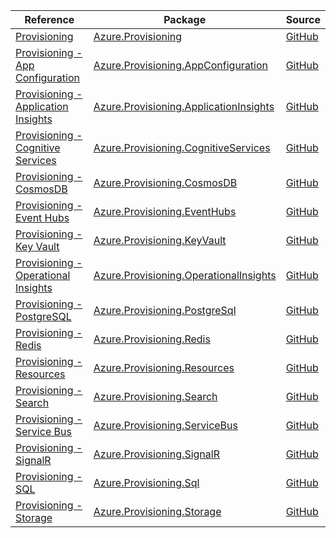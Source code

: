 | Reference | Package | Source |
|---|---|---|
|[Provisioning](provisioning-readme.md)|[Azure.Provisioning](https://www.nuget.org/packages/Azure.Provisioning)|[GitHub](https://github.com/Azure/azure-sdk-for-net/blob/main/sdk/provisioning/Azure.Provisioning)|
|[Provisioning - App Configuration](provisioning.appconfiguration-readme.md)|[Azure.Provisioning.AppConfiguration](https://www.nuget.org/packages/Azure.Provisioning.AppConfiguration)|[GitHub](https://github.com/Azure/azure-sdk-for-net/blob/main/sdk/provisioning/Azure.Provisioning.AppConfiguration)|
|[Provisioning - Application Insights](provisioning.applicationinsights-readme.md)|[Azure.Provisioning.ApplicationInsights](https://www.nuget.org/packages/Azure.Provisioning.ApplicationInsights)|[GitHub](https://github.com/Azure/azure-sdk-for-net/blob/main/sdk/provisioning/Azure.Provisioning.ApplicationInsights)|
|[Provisioning - Cognitive Services](provisioning.cognitiveservices-readme.md)|[Azure.Provisioning.CognitiveServices](https://www.nuget.org/packages/Azure.Provisioning.CognitiveServices)|[GitHub](https://github.com/Azure/azure-sdk-for-net/blob/main/sdk/provisioning/Azure.Provisioning.CognitiveServices)|
|[Provisioning - CosmosDB](provisioning.cosmosdb-readme.md)|[Azure.Provisioning.CosmosDB](https://www.nuget.org/packages/Azure.Provisioning.CosmosDB)|[GitHub](https://github.com/Azure/azure-sdk-for-net/blob/main/sdk/provisioning/Azure.Provisioning.CosmosDB)|
|[Provisioning - Event Hubs](provisioning.eventhubs-readme.md)|[Azure.Provisioning.EventHubs](https://www.nuget.org/packages/Azure.Provisioning.EventHubs)|[GitHub](https://github.com/Azure/azure-sdk-for-net/blob/main/sdk/provisioning/Azure.Provisioning.EventHubs)|
|[Provisioning - Key Vault](provisioning.keyvault-readme.md)|[Azure.Provisioning.KeyVault](https://www.nuget.org/packages/Azure.Provisioning.KeyVault)|[GitHub](https://github.com/Azure/azure-sdk-for-net/blob/main/sdk/provisioning/Azure.Provisioning.KeyVault)|
|[Provisioning - Operational Insights](provisioning.operationalinsights-readme.md)|[Azure.Provisioning.OperationalInsights](https://www.nuget.org/packages/Azure.Provisioning.OperationalInsights)|[GitHub](https://github.com/Azure/azure-sdk-for-net/blob/main/sdk/provisioning/Azure.Provisioning.OperationalInsights)|
|[Provisioning - PostgreSQL](provisioning.postgresql-readme.md)|[Azure.Provisioning.PostgreSql](https://www.nuget.org/packages/Azure.Provisioning.PostgreSql)|[GitHub](https://github.com/Azure/azure-sdk-for-net/blob/main/sdk/provisioning/Azure.Provisioning.PostgreSql)|
|[Provisioning - Redis](provisioning.redis-readme.md)|[Azure.Provisioning.Redis](https://www.nuget.org/packages/Azure.Provisioning.Redis)|[GitHub](https://github.com/Azure/azure-sdk-for-net/blob/main/sdk/provisioning/Azure.Provisioning.Redis)|
|[Provisioning - Resources](provisioning.resources-readme.md)|[Azure.Provisioning.Resources](https://www.nuget.org/packages/Azure.Provisioning.Resources)|[GitHub](https://github.com/Azure/azure-sdk-for-net/blob/main/sdk/provisioning/Azure.Provisioning.Resources)|
|[Provisioning - Search](provisioning.search-readme.md)|[Azure.Provisioning.Search](https://www.nuget.org/packages/Azure.Provisioning.Search)|[GitHub](https://github.com/Azure/azure-sdk-for-net/blob/main/sdk/provisioning/Azure.Provisioning.Search)|
|[Provisioning - Service Bus](provisioning.servicebus-readme.md)|[Azure.Provisioning.ServiceBus](https://www.nuget.org/packages/Azure.Provisioning.ServiceBus)|[GitHub](https://github.com/Azure/azure-sdk-for-net/blob/main/sdk/provisioning/Azure.Provisioning.ServiceBus)|
|[Provisioning - SignalR](provisioning.signalr-readme.md)|[Azure.Provisioning.SignalR](https://www.nuget.org/packages/Azure.Provisioning.SignalR)|[GitHub](https://github.com/Azure/azure-sdk-for-net/blob/main/sdk/provisioning/Azure.Provisioning.SignalR)|
|[Provisioning - SQL](provisioning.sql-readme.md)|[Azure.Provisioning.Sql](https://www.nuget.org/packages/Azure.Provisioning.Sql)|[GitHub](https://github.com/Azure/azure-sdk-for-net/blob/main/sdk/provisioning/Azure.Provisioning.Sql)|
|[Provisioning - Storage](provisioning.storage-readme.md)|[Azure.Provisioning.Storage](https://www.nuget.org/packages/Azure.Provisioning.Storage)|[GitHub](https://github.com/Azure/azure-sdk-for-net/blob/main/sdk/provisioning/Azure.Provisioning.Storage)|
